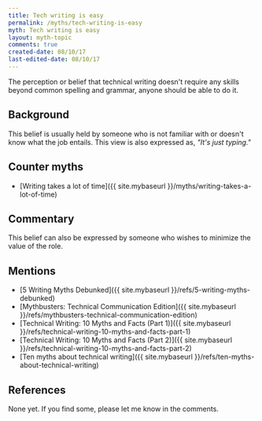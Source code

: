 ```yaml
---
title: Tech writing is easy
permalink: /myths/tech-writing-is-easy
myth: Tech writing is easy
layout: myth-topic
comments: true
created-date: 08/10/17
last-edited-date: 08/10/17
---
```


The perception or belief that technical writing doesn't require any skills beyond common spelling and grammar, anyone should be able to do it. 

## Background

This belief is usually held by someone who is not familiar with or doesn't know what the job entails. This view is also expressed as, _"It's just typing."_

## Counter myths

* [Writing takes a lot of time]({{ site.mybaseurl }}/myths/writing-takes-a-lot-of-time)

## Commentary

This belief can also be expressed by someone who wishes to minimize the value of the role.

## Mentions

* [5 Writing Myths Debunked]({{ site.mybaseurl }}/refs/5-writing-myths-debunked)
* [Mythbusters: Technical Communication Edition]({{ site.mybaseurl }}/refs/mythbusters-technical-communication-edition)				
* [Technical Writing: 10 Myths and Facts (Part 1)]({{ site.mybaseurl }}/refs/technical-writing-10-myths-and-facts-part-1)	
* [Technical Writing: 10 Myths and Facts (Part 2)]({{ site.mybaseurl }}/refs/technical-writing-10-myths-and-facts-part-2)	
* [Ten myths about technical writing]({{ site.mybaseurl }}/refs/ten-myths-about-technical-writing)

## References

None yet. If you find some, please let me know in the comments.
